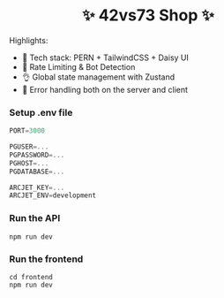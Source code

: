<h1 align="center">✨ 42vs73 Shop ✨</h1>

Highlights:

- 🌟 Tech stack: PERN + TailwindCSS + Daisy UI
- 🚀 Rate Limiting & Bot Detection
- 👌 Global state management with Zustand
- 🐞 Error handling both on the server and client


### Setup .env file

```js
PORT=3000

PGUSER=...
PGPASSWORD=...
PGHOST=...
PGDATABASE=...

ARCJET_KEY=...
ARCJET_ENV=development
```

### Run the API

```shell
npm run dev
```

### Run the frontend

```shell
cd frontend
npm run dev
```
